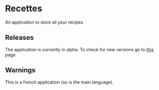 # Recettes
An application to store all your recipes

## Releases
The application is currently in alpha. To check for new versions go to [this](https://github.com/Azerty29242/Recettes/releases) page

## Warnings
This is a french application (so is the main language). 

